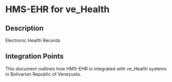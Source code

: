 # HMS-EHR for ve_Health

## Description

Electronic Health Records

## Integration Points

This document outlines how HMS-EHR is integrated with ve_Health systems in Bolivarian Republic of Venezuela.
